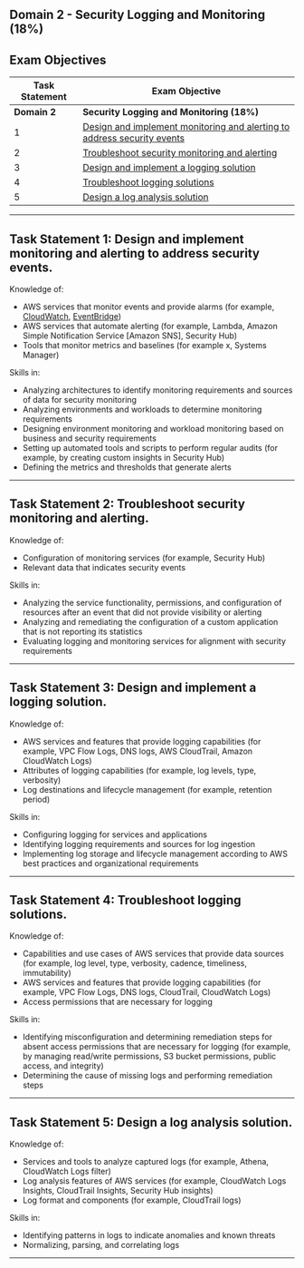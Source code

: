 ## Domain 2	- Security Logging and Monitoring (18%)

## Exam Objectives 

| Task Statement | Exam Objective     | 
| ------------------------ | ------------------ | 
| **Domain 2** | **Security Logging and Monitoring (18%)**
| 1 | [Design and implement monitoring and alerting to address security events](#task-statement-1-design-and-implement-monitoring-and-alerting-to-address-security-events)  
| 2 | [Troubleshoot security monitoring and alerting](#task-statement-2-troubleshoot-security-monitoring-and-alerting)
| 3 | [Design and implement a logging solution](#task-statement-3-design-and-implement-a-logging-solution)
| 4 | [Troubleshoot logging solutions](#task-statement-4-troubleshoot-logging-solutions)
| 5 | [Design a log analysis solution](#task-statement-5-design-a-log-analysis-solution)


--- 

## Task Statement 1: Design and implement monitoring and alerting to address security events. 

Knowledge of:
- AWS services that monitor events and provide alarms (for example, [CloudWatch](../services/cloudwatch/README.md), [EventBridge](../services/eventbridge/README.md))
- AWS services that automate alerting (for example, Lambda, Amazon Simple Notification Service [Amazon SNS], Security Hub)
- Tools that monitor metrics and baselines (for example x, Systems Manager)

Skills in:
- Analyzing architectures to identify monitoring requirements and sources of data for security monitoring
- Analyzing environments and workloads to determine monitoring requirements
- Designing environment monitoring and workload monitoring based on business and security requirements
- Setting up automated tools and scripts to perform regular audits (for example, by creating
custom insights in Security Hub)
- Defining the metrics and thresholds that generate alerts

---  

## Task Statement 2: Troubleshoot security monitoring and alerting. 

Knowledge of:
- Configuration of monitoring services (for example, Security Hub)
- Relevant data that indicates security events

Skills in:
- Analyzing the service functionality, permissions, and configuration of resources after an event that did not provide visibility or alerting
- Analyzing and remediating the configuration of a custom application that is not reporting its statistics
- Evaluating logging and monitoring services for alignment with security requirements 

---  

## Task Statement 3: Design and implement a logging solution.

Knowledge of:
- AWS services and features that provide logging capabilities (for example, VPC Flow Logs, DNS logs, AWS CloudTrail, Amazon CloudWatch Logs)
- Attributes of logging capabilities (for example, log levels, type, verbosity)
- Log destinations and lifecycle management (for example, retention period)

Skills in:
- Configuring logging for services and applications
- Identifying logging requirements and sources for log ingestion
- Implementing log storage and lifecycle management according to AWS best practices and organizational requirements

---  

## Task Statement 4: Troubleshoot logging solutions. 

Knowledge of:
- Capabilities and use cases of AWS services that provide data sources (for example, log level, type, verbosity, cadence, timeliness, immutability)
- AWS services and features that provide logging capabilities (for example, VPC Flow Logs, DNS logs, CloudTrail, CloudWatch Logs)
- Access permissions that are necessary for logging 

Skills in:
- Identifying misconfiguration and determining remediation steps for absent access permissions that are necessary for logging (for example, by managing read/write permissions, S3 bucket permissions, public access, and integrity)
- Determining the cause of missing logs and performing remediation steps 

---  

## Task Statement 5: Design a log analysis solution.

Knowledge of:
- Services and tools to analyze captured logs (for example, Athena, CloudWatch Logs filter)
- Log analysis features of AWS services (for example, CloudWatch Logs Insights, CloudTrail
Insights, Security Hub insights)
- Log format and components (for example, CloudTrail logs)

Skills in:
- Identifying patterns in logs to indicate anomalies and known threats
- Normalizing, parsing, and correlating logs

---  

